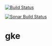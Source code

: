 [![Build Status](https://travis-ci.org/sanativesystems/gke.svg?branch=master)](https://travis-ci.org/sanativesystems/gke)

[![Sonar Build Status](https://sonarcloud.io/api/project_badges/measure?project=sanativesystems_gke&metric=alert_status)](https://sonarcloud.io/dashboard?id=sanativesystems_gke)


# gke
